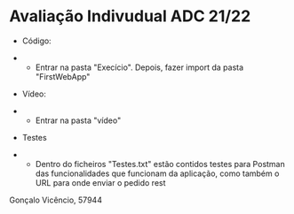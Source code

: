 # Avaliação Indivudual ADC 21/22

- Código:
- - Entrar na pasta "Execício". Depois, fazer import da pasta "FirstWebApp"

- Vídeo:
- - Entrar na pasta "vídeo"

- Testes
- - Dentro do ficheiros "Testes.txt" estão contidos testes para Postman das funcionalidades que funcionam da aplicação, como também o URL para onde enviar o pedido rest

Gonçalo Vicêncio, 57944

